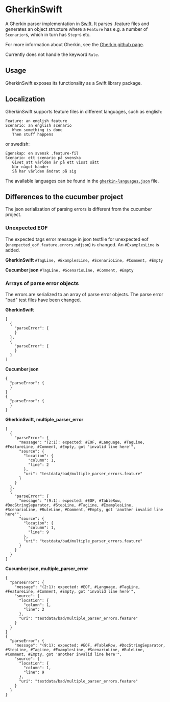 # GherkinSwift
A Gherkin parser implementation in [Swift](https://swift.org). It parses .feature files and generates an object structure where a `Feature` has e.g. a number of `Scenario`-s, which
in turn has `Step`-s etc.

For more information about Gherkin, see the [Gherkin github page](https://github.com/cucumber/cucumber/tree/master/gherkin).

Currently does not handle the keyword `Rule`.

## Usage
GherkinSwift exposes its functionality as a Swift library package. 

## Localization
GherkinSwift supports feature files in different languages, such as english:
```
Feature: an english feature
Scenario: an english scenario
   When something is done
   Then stuff happens
```

or swedish:
```
Egenskap: en svensk .feature-fil
Scenario: ett scenario på svenska
   Givet att världen är på ett visst sätt
   När något händer
   Så har världen ändrat på sig
```

The available languages can be found in the [`gherkin-languages.json`](https://github.com/danwaltin/GherkinSwift/blob/master/Sources/GherkinSwift/gherkin-languages.json) file.

## Differences to the cucumber project
The json serialization of parsing errors is different from the cucumber project.

### Unexpected EOF
The expected tags error message in json testfile for unexpected eof (`unexpected_eof.feature.errors.ndjson`) is changed.
An `#ExamplesLine` is added.

**GherkinSwift**
`#TagLine, #ExamplesLine, #ScenarioLine, #Comment, #Empty`

**Cucumber json**
`#TagLine, #ScenarioLine, #Comment, #Empty`

### Arrays of parse error objects
The errors are serialized to an array of parse error objects. The parse error "bad" test files 
have been changed.

**GherkinSwift**
```
[
  {
    "parseError": {
    }
  },
  {
    "parseError": {
    }
  }
]
```
**Cucumber json**
```
{
  "parseError": {
  }
}
{
  "parseError": {
  }
}
```

**GherkinSwift, multiple_parser_error**
```
[
  {
    "parseError": {
      "message": "(2:1): expected: #EOF, #Language, #TagLine, #FeatureLine, #Comment, #Empty, got 'invalid line here'",
      "source": {
        "location": {
          "column": 1,
          "line": 2
        },
        "uri": "testdata/bad/multiple_parser_errors.feature"
      }
    }
  },
  {
    "parseError": {
      "message": "(9:1): expected: #EOF, #TableRow, #DocStringSeparator, #StepLine, #TagLine, #ExamplesLine, #ScenarioLine, #RuleLine, #Comment, #Empty, got 'another invalid line here'",
      "source": {
        "location": {
          "column": 1,
          "line": 9
        },
        "uri": "testdata/bad/multiple_parser_errors.feature"
      }
    }
  }
]
```
**Cucumber json, multiple_parser_error**
```
{
  "parseError": {
    "message": "(2:1): expected: #EOF, #Language, #TagLine, #FeatureLine, #Comment, #Empty, got 'invalid line here'",
	"source": {
	  "location": {
		"column": 1,
		"line": 2
	  },
	  "uri": "testdata/bad/multiple_parser_errors.feature"
	}
  }
}
{
  "parseError": {
	"message": "(9:1): expected: #EOF, #TableRow, #DocStringSeparator, #StepLine, #TagLine, #ExamplesLine, #ScenarioLine, #RuleLine, #Comment, #Empty, got 'another invalid line here'",
	"source": {
	  "location": {
		"column": 1,
		"line": 9
	  },
	  "uri": "testdata/bad/multiple_parser_errors.feature"
	}
  }
}
```
